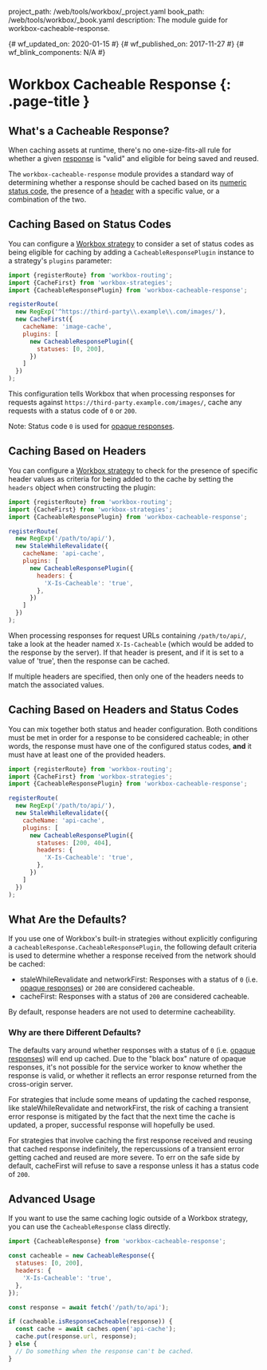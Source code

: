 project_path: /web/tools/workbox/_project.yaml
book_path: /web/tools/workbox/_book.yaml
description: The module guide for workbox-cacheable-response.

{# wf_updated_on: 2020-01-15 #}
{# wf_published_on: 2017-11-27 #}
{# wf_blink_components: N/A #}

# Workbox Cacheable Response  {: .page-title }

## What's a Cacheable Response?

When caching assets at runtime, there's no one-size-fits-all rule for whether a
given [response](https://developer.mozilla.org/en-US/docs/Web/API/Response) is
"valid" and eligible for being saved and reused.

The `workbox-cacheable-response` module provides a standard way of determining
whether a response should be cached based on its
[numeric status code](https://developer.mozilla.org/en-US/docs/Web/API/Response/status),
the presence of a
[header](https://developer.mozilla.org/en-US/docs/Web/API/Response/headers)
with a specific value, or a combination of the two.

## Caching Based on Status Codes

You can configure a [Workbox strategy](./workbox-strategies) to consider
a set of status codes as being eligible for caching by adding a
`CacheableResponsePlugin` instance to a strategy's `plugins` parameter:

```js
import {registerRoute} from 'workbox-routing';
import {CacheFirst} from 'workbox-strategies';
import {CacheableResponsePlugin} from 'workbox-cacheable-response';

registerRoute(
  new RegExp('^https://third-party\\.example\\.com/images/'),
  new CacheFirst({
    cacheName: 'image-cache',
    plugins: [
      new CacheableResponsePlugin({
        statuses: [0, 200],
      })
    ]
  })
);
```

This configuration tells Workbox that when processing responses for
requests against `https://third-party.example.com/images/`, cache any requests
with a status code of `0` or `200`.

Note: Status code `0` is used for
[opaque responses](https://stackoverflow.com/questions/39109789/what-limitations-apply-to-opaque-responses).

## Caching Based on Headers

You can configure a [Workbox strategy](./workbox-strategies) to check
for the presence of specific header values as criteria for being added
to the cache by setting the `headers` object when constructing the plugin:

```js
import {registerRoute} from 'workbox-routing';
import {CacheFirst} from 'workbox-strategies';
import {CacheableResponsePlugin} from 'workbox-cacheable-response';

registerRoute(
  new RegExp('/path/to/api/'),
  new StaleWhileRevalidate({
    cacheName: 'api-cache',
    plugins: [
      new CacheableResponsePlugin({
        headers: {
          'X-Is-Cacheable': 'true',
        },
      })
    ]
  })
);
```

When processing responses for request URLs containing `/path/to/api/`,
take a look at the header named `X-Is-Cacheable` (which would be added
to the response by the server). If that header is present, and if it is
set to a value of 'true', then the response can be cached.

If multiple headers are specified, then only one of the headers needs to
match the associated values.

## Caching Based on Headers and Status Codes

You can mix together both status and header configuration. Both conditions
must be met in order for a response to be considered cacheable; in other words,
the response must have one of the configured status codes, **and** it must
have at least one of the provided headers.

```js
import {registerRoute} from 'workbox-routing';
import {CacheFirst} from 'workbox-strategies';
import {CacheableResponsePlugin} from 'workbox-cacheable-response';

registerRoute(
  new RegExp('/path/to/api/'),
  new StaleWhileRevalidate({
    cacheName: 'api-cache',
    plugins: [
      new CacheableResponsePlugin({
        statuses: [200, 404],
        headers: {
          'X-Is-Cacheable': 'true',
        },
      })
    ]
  })
);
```

## What Are the Defaults?

If you use one of Workbox's built-in strategies without explicitly
configuring a `cacheableResponse.CacheableResponsePlugin`, the following default criteria is
used to determine whether a response received from the network should
be cached:

* staleWhileRevalidate and networkFirst: Responses with a status of `0`
(i.e. [opaque responses](https://stackoverflow.com/questions/39109789/what-limitations-apply-to-opaque-responses))
or `200` are considered cacheable.
* cacheFirst: Responses with a status of `200` are considered cacheable.

By default, response headers are not used to determine cacheability.

### Why are there Different Defaults?

The defaults vary around whether responses with a status of `0`
(i.e. [opaque responses](https://stackoverflow.com/questions/39109789/what-limitations-apply-to-opaque-responses))
will end up cached. Due to the "black box" nature of opaque responses,
it's not possible for the service worker to know whether the response
is valid, or whether it reflects an error response returned from the
cross-origin server.

For strategies that include some means of updating the cached response,
like staleWhileRevalidate and networkFirst, the risk of caching a
transient error response is mitigated by the fact that the next time
the cache is updated, a proper, successful response will hopefully be used.

For strategies that involve caching the first response received and
reusing that cached response indefinitely, the repercussions of a
transient error getting cached and reused are more severe. To err on the
safe side by default, cacheFirst will refuse to save a response unless it
has a status code of `200`.

## Advanced Usage

If you want to use the same caching logic outside of a Workbox strategy, you
can use the `CacheableResponse` class directly.

```js
import {CacheableResponse} from 'workbox-cacheable-response';

const cacheable = new CacheableResponse({
  statuses: [0, 200],
  headers: {
    'X-Is-Cacheable': 'true',
  },
});

const response = await fetch('/path/to/api');

if (cacheable.isResponseCacheable(response)) {
  const cache = await caches.open('api-cache');
  cache.put(response.url, response);
} else {
  // Do something when the response can't be cached.
}
```

